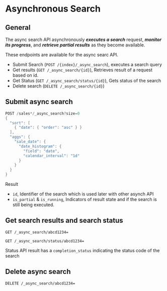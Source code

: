 # Asynchronous Search

## General

The async search API asynchronously ***executes a search*** request, ***monitor its progress***, and ***retrieve partial results*** as they become available.

These endpoints are available for the async searc API.

* Submit Search (`POST /{index}/_async_search`), executes a search query
* Get results (`GET /_async_search/{id}`), Retrieves result of a request based on id.
* Get Status (`GET /_async_search/status/{id}`), Gets status of the search
* Delete search (`DELETE /_async_search/{id}`)

## Submit async search

```c#
POST /sales*/_async_search?size=0
{
  "sort": [
    { "date": { "order": "asc" } }
  ],
  "aggs": {
    "sale_date": {
      "date_histogram": {
        "field": "date",
        "calendar_interval": "1d"
      }
    }
  }
}
```

Result

* `id`, Identifier of the search which is used later with other asynch API
* `is_partial` & `is_running`, Indicators of result state and if the search is still being executed.

## Get search results and search status

`GET /_async_search/abcd1234=`

`GET /_async_search/status/abcd1234=`

Status API result has a `completion_status` indicating the status code of the search

## Delete async search

`DELETE /_async_search/abcd1234=`